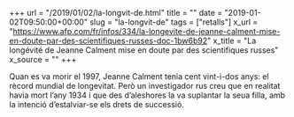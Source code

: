 +++
url = "/2019/01/02/la-longvit-de.html"
title = ""
date = "2019-01-02T09:50:00+00:00"
slug = "la-longvit-de"
tags = ["retalls"]
x_url = "https://www.afp.com/fr/infos/334/la-longevite-de-jeanne-calment-mise-en-doute-par-des-scientifiques-russes-doc-1bw6b92"
x_title = "La longévité de Jeanne Calment mise en doute par des scientifiques russes"
x_source = ""
+++


Quan es va morir el 1997, Jeanne Calment tenia cent vint-i-dos anys: el rècord mundial de longevitat. Però un investigador rus creu que en realitat havia mort l’any 1934 i que des d’aleshores la va suplantar la seua filla, amb la intenció d’estalviar-se els drets de successió.
